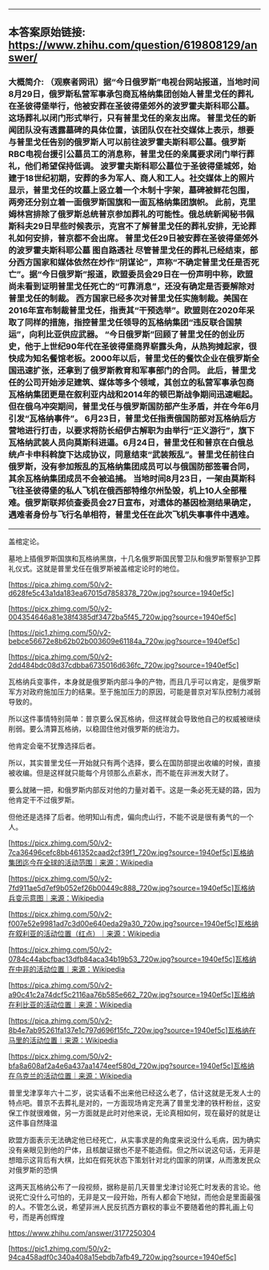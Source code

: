 ----------------------------------------
## 本答案原始链接: https://www.zhihu.com/question/619808129/answer/
### 大概简介: （观察者网讯）据“今日俄罗斯”电视台网站报道，当地时间8月29日，俄罗斯私营军事承包商瓦格纳集团创始人普里戈任的葬礼在圣彼得堡举行，他被安葬在圣彼得堡郊外的波罗霍夫斯科耶公墓。这场葬礼以闭门形式举行，只有普里戈任的亲友出席。 普里戈任的新闻团队没有透露墓碑的具体位置，该团队仅在社交媒体上表示，想要与普里戈任告别的俄罗斯人可以前往波罗霍夫斯科耶公墓。俄罗斯RBC电视台援引公墓员工的消息称，普里戈任的亲属要求闭门举行葬礼，他们希望保持低调。 波罗霍夫斯科耶公墓位于圣彼得堡城郊，始建于18世纪初期，安葬的多为军人、商人和工人。社交媒体上的照片显示，普里戈任的坟墓上竖立着一个木制十字架，墓碑被鲜花包围，两旁还分别立着一面俄罗斯国旗和一面瓦格纳集团旗帜。 此前，克里姆林宫排除了俄罗斯总统普京参加葬礼的可能性。俄总统新闻秘书佩斯科夫29日早些时候表示，克宫不了解普里戈任的葬礼安排，无论葬礼如何安排，普京都不会出席。 普里戈任29日被安葬在圣彼得堡郊外的波罗霍夫斯科耶公墓 图自路透社 尽管普里戈任的葬礼已经结束，部分西方国家和媒体依然在炒作“阴谋论”，声称“不确定普里戈任是否死亡”。据“今日俄罗斯”报道，欧盟委员会29日在一份声明中称，欧盟尚未看到证明普里戈任死亡的“可靠消息”，还没有确定是否要解除对普里戈任的制裁。 西方国家已经多次对普里戈任实施制裁。美国在2016年宣布制裁普里戈任，指责其“干预选举”。欧盟则在2020年采取了同样的措施，指控普里戈任领导的瓦格纳集团“违反联合国禁运”，向利比亚供应武器。 “今日俄罗斯”回顾了普里戈任的创业历史，他于上世纪90年代在圣彼得堡商界崭露头角，从热狗摊起家，很快成为知名餐馆老板。2000年以后，普里戈任的餐饮企业在俄罗斯全国迅速扩张，还拿到了俄罗斯教育和军事部门的合同。 此后，普里戈任的公司开始涉足建筑、媒体等多个领域，其创立的私营军事承包商瓦格纳集团更是在叙利亚内战和2014年的顿巴斯战争期间迅速崛起。但在俄乌冲突期间，普里戈任与俄罗斯国防部产生矛盾，并在今年6月引发“瓦格纳事件”。 6月23日，普里戈任指责俄国防部对瓦格纳后方营地进行打击，以要求将防长绍伊古解职为由举行“正义游行”，旗下瓦格纳武装人员向莫斯科进逼。6月24日，普里戈任和普京在白俄总统卢卡申科斡旋下达成协议，同意结束“武装叛乱”。普里戈任前往白俄罗斯，没有参加叛乱的瓦格纳集团成员可以与俄国防部签署合同，其余瓦格纳集团成员不会被追捕。 当地时间8月23日，一架由莫斯科飞往圣彼得堡的私人飞机在俄西部特维尔州坠毁，机上10人全部罹难。俄罗斯联邦侦查委员会27日宣布，对遗体的基因检测结果确定，遇难者身份与飞行名单相符，普里戈任在此次飞机失事事件中遇难。
----------------------------------------
盖棺定论。

墓地上插俄罗斯国旗和瓦格纳黑旗，十几名俄罗斯国民警卫队和俄罗斯警察护卫葬礼仪式。这就是普里戈任在俄罗斯被盖棺定论时的地位。

[https://pica.zhimg.com/50/v2-d628fe5c43a1da183ea67015d7858378_720w.jpg?source=1940ef5c]




[https://picx.zhimg.com/50/v2-004354646a81e38f4385df3472ba5f45_720w.jpg?source=1940ef5c]




[https://pic1.zhimg.com/50/v2-bebce56672e8b62b02b003609e61184a_720w.jpg?source=1940ef5c]




[https://pica.zhimg.com/50/v2-2dd484bdc08d37cdbba6735016d636fc_720w.jpg?source=1940ef5c]

瓦格纳兵变事件，本身就是俄罗斯内部斗争的产物，而且几乎可以肯定，是俄罗斯军方对政府施加压力的结果。至于施加压力的原因，可能是普京对军队控制力减弱导致的。

所以这件事情特别简单：普京要么保瓦格纳，但这样就会导致他自己的权威被继续削弱。要么清算瓦格纳，以稳固住他对俄罗斯的统治力。

他肯定会毫不犹豫选择后者。

所以，其实普里戈任一开始就只有两个选择，要么在国防部提出收编的时候，直接被收编。但是这样就只能每个月领那么点薪水，而不能在非洲发大财了。

要么就赌一把，和俄罗斯内部反对他的力量对着干。这是一条必死无疑的路，因为他肯定干不过俄罗斯。

但他还是选择了后者。他明知山有虎，偏向虎山行，不能不说是很有勇气的一个人。

[https://picx.zhimg.com/50/v2-7ca36496cefc8bb461352caad2cf39f1_720w.jpg?source=1940ef5c]瓦格纳集团迄今在全球的活动范围｜来源：Wikipedia




[https://picx.zhimg.com/50/v2-7fd911ae5d7ef9b052ef26b00449c888_720w.jpg?source=1940ef5c]瓦格纳兵变示意图｜来源：Wikipedia




[https://picx.zhimg.com/50/v2-f007e52e9981ad7c3d00e640eda29a30_720w.jpg?source=1940ef5c]瓦格纳在叙利亚的活动位置（红点）｜来源：Wikipedia




[https://picx.zhimg.com/50/v2-0784c44abcfbac13dfb84aca34b19b53_720w.jpg?source=1940ef5c]瓦格纳在中非的活动位置｜来源：Wikipedia




[https://pica.zhimg.com/50/v2-a90c41c2a74dcf5c2116aa76b585e662_720w.jpg?source=1940ef5c]瓦格纳在利比亚的活动位置｜来源：Wikipedia




[https://pica.zhimg.com/50/v2-8b4e7ab95261fa137e1c797d696f15fc_720w.jpg?source=1940ef5c]瓦格纳在马里的活动位置｜来源：Wikipedia




[https://picx.zhimg.com/50/v2-bfa8a608af2a4e6a437aa1474eef580d_720w.jpg?source=1940ef5c]瓦格纳在乌克兰的活动位置｜来源：Wikipedia



普里戈津享年六十二岁，说实话看不出来他已经这么老了，估计这就是无发人士的特点吧。普京不去葬礼是对的，一方面现场肯定充满了普里戈津的铁杆粉丝，这安保工作就很难做，另一方面就是此时对他来说，无论真相如何，现在最好的就是让这件事自然降温

欧盟方面表示无法确定他已经死亡，从实事求是的角度来说没什么毛病，因为确实没有亲眼见到他的尸体，且核酸证据也不是不能造假。但之所以说这句话，无非是想暗示这背后有大棋，比如在假死状态下策划针对北约国家的阴谋，从而激发民众对俄罗斯的恐惧

这两天瓦格纳公布了一段视频，据称是前几天普里戈津讨论死亡时发表的言论。他说死亡没什么可怕的，无非是又一段开始，所有人都会下地狱，而他会是里面最强的人。不管怎么说，希望非洲人民反抗西方霸权的事业不要随着他的葬礼画上句号，而是再创辉煌

https://www.zhihu.com/answer/3177250304




[https://pic1.zhimg.com/50/v2-94ca458adf0c340a408a15ebdb7afb49_720w.jpg?source=1940ef5c]

